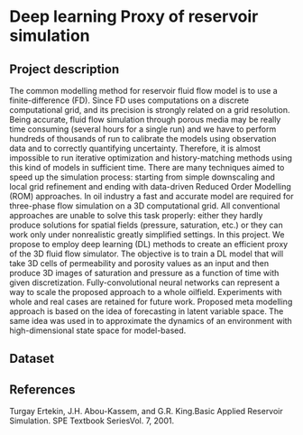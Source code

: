 # Deep learning Proxy of reservoir simulation

## Project description
The common modelling method for reservoir fluid flow model is to use a finite-difference (FD). Since FD uses computations on a discrete computational grid, and its precision is strongly related on a grid resolution. Being accurate, fluid flow simulation through porous media may be really time consuming (several hours for a single run) and we have to perform hundreds of thousands of run to calibrate the models using observation data and to correctly quantifying uncertainty.  Therefore, it is almost impossible to run iterative optimization and history-matching methods using this kind of models in sufficient time. There are many techniques aimed to speed up the simulation process: starting from simple downscaling and local grid refinement and ending with data-driven Reduced Order Modelling (ROM) approaches.
In oil industry a fast and accurate model are required for three-phase flow simulation on a 3D computational grid. All conventional approaches are unable to solve this task properly: either they hardly produce solutions for spatial fields (pressure, saturation, etc.) or they can work only under nonrealistic greatly simplified settings. In this project. 
We propose to employ deep learning (DL) methods to create an efficient proxy of the 3D fluid flow simulator. The objective is to train a DL model that will take 3D cells of permeability and porosity values as an input and then produce 3D images of saturation and pressure as a function of time with given discretization.
Fully-convolutional neural networks can represent a way to scale the proposed approach to a whole oilfield. Experiments with whole and real cases are retained for future work. Proposed meta modelling approach is based on the idea of forecasting in latent variable space. The same idea was used in to approximate the dynamics of an environment with high-dimensional state space for model-based.

## Dataset

## References
Turgay Ertekin, J.H. Abou-Kassem, and G.R. King.Basic Applied Reservoir Simulation. SPE Textbook SeriesVol. 7, 2001.
